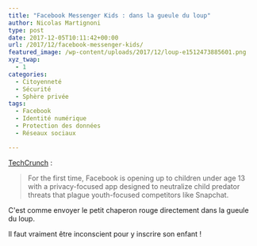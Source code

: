 ```yaml
---
title: "Facebook Messenger Kids : dans la gueule du loup"
author: Nicolas Martignoni
type: post
date: 2017-12-05T10:11:42+00:00
url: /2017/12/facebook-messenger-kids/
featured_image: /wp-content/uploads/2017/12/loup-e1512473885601.png
xyz_twap:
  - 1
categories:
  - Citoyenneté
  - Sécurité
  - Sphère privée
tags:
  - Facebook
  - Identité numérique
  - Protection des données
  - Réseaux sociaux

---
```

<a href="https://techcrunch.com/2017/12/04/facebook-messenger-kids/">TechCrunch</a> :

> For the first time, Facebook is opening up to children under age 13 with a privacy-focused app designed to neutralize child predator threats that plague youth-focused competitors like Snapchat.

C'est comme envoyer le petit chaperon rouge directement dans la gueule du loup.

Il faut vraiment être inconscient pour y inscrire son enfant !

<!--more-->
